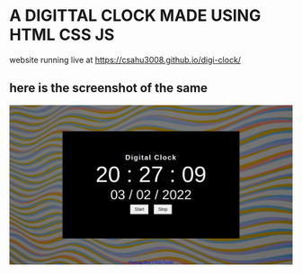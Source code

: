 # A DIGITTAL CLOCK MADE USING HTML CSS JS 

website running live at  https://csahu3008.github.io/digi-clock/

## here is the screenshot of the same

![alt text](https://github.com/csahu3008/digi-clock/blob/main/image.png?raw=true)
